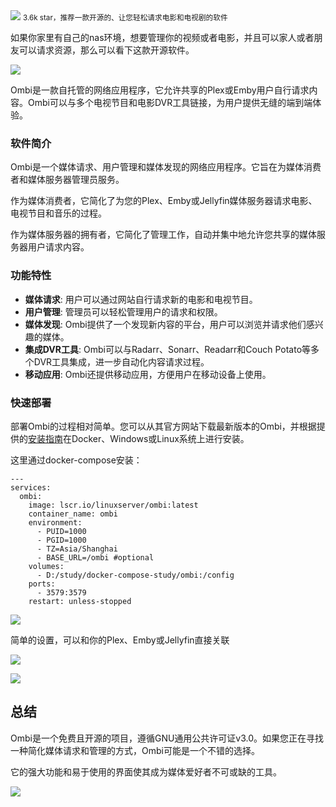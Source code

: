 <img src="/assets/image/240408-ombi-1.png" style="max-width: 70%; height: auto;">
<small>3.6k star，推荐一款开源的、让您轻松请求电影和电视剧的软件</small>


如果你家里有自己的nas环境，想要管理你的视频或者电影，并且可以家人或者朋友可以请求资源，那么可以看下这款开源软件。

![](/assets/image/240408-ombi-1.png)

Ombi是一款自托管的网络应用程序，它允许共享的Plex或Emby用户自行请求内容。Ombi可以与多个电视节目和电影DVR工具链接，为用户提供无缝的端到端体验。

### 软件简介
Ombi是一个媒体请求、用户管理和媒体发现的网络应用程序。它旨在为媒体消费者和媒体服务器管理员服务。

作为媒体消费者，它简化了为您的Plex、Emby或Jellyfin媒体服务器请求电影、电视节目和音乐的过程。

作为媒体服务器的拥有者，它简化了管理工作，自动并集中地允许您共享的媒体服务器用户请求内容。

### 功能特性
- **媒体请求**: 用户可以通过网站自行请求新的电影和电视节目。
- **用户管理**: 管理员可以轻松管理用户的请求和权限。
- **媒体发现**: Ombi提供了一个发现新内容的平台，用户可以浏览并请求他们感兴趣的媒体。
- **集成DVR工具**: Ombi可以与Radarr、Sonarr、Readarr和Couch Potato等多个DVR工具集成，进一步自动化内容请求过程。
- **移动应用**: Ombi还提供移动应用，方便用户在移动设备上使用。

### 快速部署
部署Ombi的过程相对简单。您可以从其官方网站下载最新版本的Ombi，并根据提供的[安装指南](^3^)在Docker、Windows或Linux系统上进行安装。

这里通过docker-compose安装：

```
---
services:
  ombi:
    image: lscr.io/linuxserver/ombi:latest
    container_name: ombi
    environment:
      - PUID=1000
      - PGID=1000
      - TZ=Asia/Shanghai
      - BASE_URL=/ombi #optional
    volumes:
      - D:/study/docker-compose-study/ombi:/config
    ports:
      - 3579:3579
    restart: unless-stopped
```
![](/assets/image/240408-ombi-2.png)

简单的设置，可以和你的Plex、Emby或Jellyfin直接关联

![](/assets/image/240408-ombi-3.png)

![](/assets/image/240408-ombi-4.png)

## 总结
Ombi是一个免费且开源的项目，遵循GNU通用公共许可证v3.0。如果您正在寻找一种简化媒体请求和管理的方式，Ombi可能是一个不错的选择。

它的强大功能和易于使用的界面使其成为媒体爱好者不可或缺的工具。

![](/assets/image/240408-ombi-5.png)
